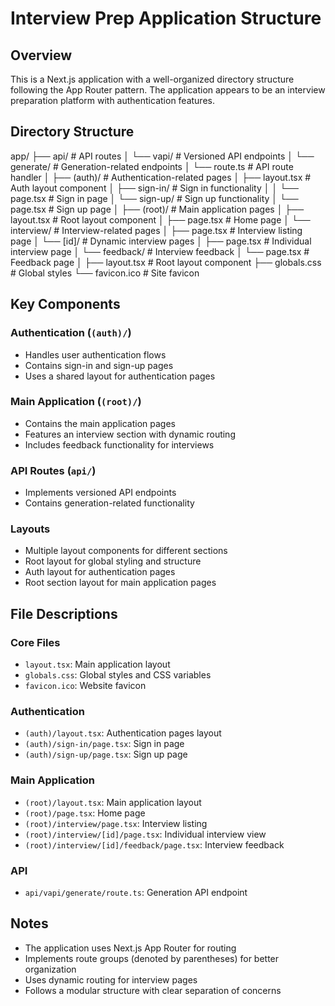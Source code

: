 # Interview Prep Application Structure

## Overview
This is a Next.js application with a well-organized directory structure following the App Router pattern. The application appears to be an interview preparation platform with authentication features.

## Directory Structure
app/
├── api/ # API routes
│ └── vapi/ # Versioned API endpoints
│ └── generate/ # Generation-related endpoints
│ └── route.ts # API route handler
│
├── (auth)/ # Authentication-related pages
│ ├── layout.tsx # Auth layout component
│ ├── sign-in/ # Sign in functionality
│ │ └── page.tsx # Sign in page
│ └── sign-up/ # Sign up functionality
│ └── page.tsx # Sign up page
│
├── (root)/ # Main application pages
│ ├── layout.tsx # Root layout component
│ ├── page.tsx # Home page
│ └── interview/ # Interview-related pages
│ ├── page.tsx # Interview listing page
│ └── [id]/ # Dynamic interview pages
│ ├── page.tsx # Individual interview page
│ └── feedback/ # Interview feedback
│ └── page.tsx # Feedback page
│
├── layout.tsx # Root layout component
├── globals.css # Global styles
└── favicon.ico # Site favicon


## Key Components

### Authentication (`(auth)/`)
- Handles user authentication flows
- Contains sign-in and sign-up pages
- Uses a shared layout for authentication pages

### Main Application (`(root)/`)
- Contains the main application pages
- Features an interview section with dynamic routing
- Includes feedback functionality for interviews

### API Routes (`api/`)
- Implements versioned API endpoints
- Contains generation-related functionality

### Layouts
- Multiple layout components for different sections
- Root layout for global styling and structure
- Auth layout for authentication pages
- Root section layout for main application pages

## File Descriptions

### Core Files
- `layout.tsx`: Main application layout
- `globals.css`: Global styles and CSS variables
- `favicon.ico`: Website favicon

### Authentication
- `(auth)/layout.tsx`: Authentication pages layout
- `(auth)/sign-in/page.tsx`: Sign in page
- `(auth)/sign-up/page.tsx`: Sign up page

### Main Application
- `(root)/layout.tsx`: Main application layout
- `(root)/page.tsx`: Home page
- `(root)/interview/page.tsx`: Interview listing
- `(root)/interview/[id]/page.tsx`: Individual interview view
- `(root)/interview/[id]/feedback/page.tsx`: Interview feedback

### API
- `api/vapi/generate/route.ts`: Generation API endpoint

## Notes
- The application uses Next.js App Router for routing
- Implements route groups (denoted by parentheses) for better organization
- Uses dynamic routing for interview pages
- Follows a modular structure with clear separation of concerns
